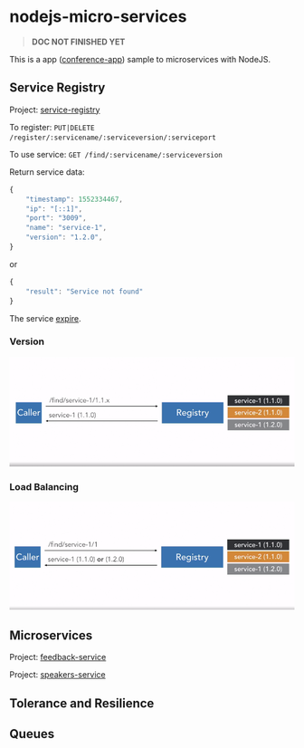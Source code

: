 # nodejs-micro-services

> **DOC NOT FINISHED YET**

This is a app ([conference-app](conference-app)) sample to microservices with NodeJS.

## Service Registry

Project: [service-registry](service-registry)

To register: `PUT|DELETE /register/:servicename/:serviceversion/:serviceport`

To use service: `GET /find/:servicename/:serviceversion`

Return service data:
```js
{
    "timestamp": 1552334467,
    "ip": "[::1]",
    "port": "3009",
    "name": "service-1",
    "version": "1.2.0",
}
```
or
```js
{
    "result": "Service not found"
}
```

The service [expire](service-registry/server/lib/ServiceRegistry.js#L7).

### Version

![Service Version Control](images/version.png)

### Load Balancing

![Service Version Control](images/load_balancing.png)

## Microservices

Project: [feedback-service](feedback-service)

Project: [speakers-service](speakers-service)

## Tolerance and Resilience



## Queues